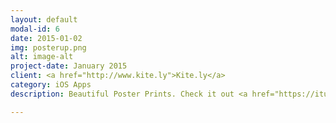 ```yaml
---
layout: default
modal-id: 6
date: 2015-01-02
img: posterup.png
alt: image-alt
project-date: January 2015
client: <a href="http://www.kite.ly">Kite.ly</a>
category: iOS Apps
description: Beautiful Poster Prints. Check it out <a href="https://itunes.apple.com/us/app/posterup-beautiful-poster/id951652234?mt=8">here</a>.

---
```

